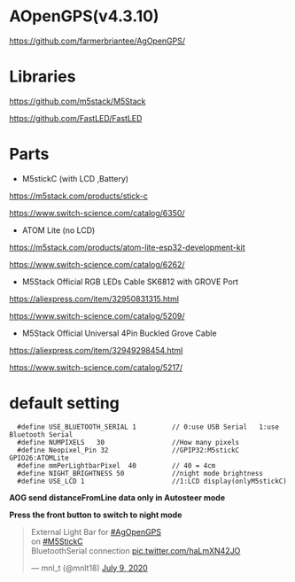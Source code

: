 # AOpenGPS(v4.3.10)
https://github.com/farmerbriantee/AgOpenGPS/

# Libraries

https://github.com/m5stack/M5Stack

https://github.com/FastLED/FastLED

# Parts

- M5stickC (with LCD ,Battery)

https://m5stack.com/products/stick-c

https://www.switch-science.com/catalog/6350/

- ATOM Lite (no LCD)

https://m5stack.com/products/atom-lite-esp32-development-kit

https://www.switch-science.com/catalog/6262/

- M5Stack Official RGB LEDs Cable SK6812 with GROVE Port 

https://aliexpress.com/item/32950831315.html

https://www.switch-science.com/catalog/5209/


- M5Stack Official Universal 4Pin Buckled Grove Cable 

https://aliexpress.com/item/32949298454.html

https://www.switch-science.com/catalog/5217/

# default setting
```
  #define USE_BLUETOOTH_SERIAL 1         // 0:use USB Serial   1:use Bluetooth Serial
  #define NUMPIXELS   30                 //How many pixels
  #define Neopixel_Pin 32                //GPIP32:M5stickC  GPIO26:ATOMLite
  #define mmPerLightbarPixel  40         // 40 = 4cm
  #define NIGHT_BRIGHTNESS 50            //night mode brightness
  #define USE_LCD 1                      //1:LCD display(onlyM5stickC)
```

**AOG send distanceFromLine data only in Autosteer mode**

**Press the front button to switch to night mode**
<blockquote class="twitter-tweet"><p lang="en" dir="ltr">External Light Bar for <a href="https://twitter.com/hashtag/AgOpenGPS?src=hash&amp;ref_src=twsrc%5Etfw">#AgOpenGPS</a> <br>on <a href="https://twitter.com/hashtag/M5StickC?src=hash&amp;ref_src=twsrc%5Etfw">#M5StickC</a> <br>BluetoothSerial connection <a href="https://t.co/haLmXN42JO">pic.twitter.com/haLmXN42JO</a></p>&mdash; mnl_t (@mnlt18) <a href="https://twitter.com/mnlt18/status/1281016090550652928?ref_src=twsrc%5Etfw">July 9, 2020</a></blockquote> <script async src="https://platform.twitter.com/widgets.js" charset="utf-8"></script>
